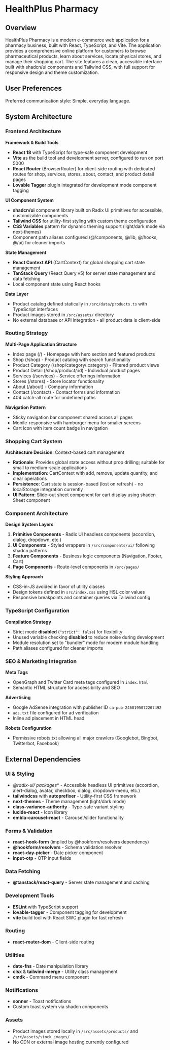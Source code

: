 # HealthPlus Pharmacy

## Overview

HealthPlus Pharmacy is a modern e-commerce web application for a pharmacy business, built with React, TypeScript, and Vite. The application provides a comprehensive online platform for customers to browse pharmaceutical products, learn about services, locate physical stores, and manage their shopping cart. The site features a clean, accessible interface built with shadcn/ui components and Tailwind CSS, with full support for responsive design and theme customization.

## User Preferences

Preferred communication style: Simple, everyday language.

## System Architecture

### Frontend Architecture

**Framework & Build Tools**
- **React 18** with TypeScript for type-safe component development
- **Vite** as the build tool and development server, configured to run on port 5000
- **React Router** (BrowserRouter) for client-side routing with dedicated routes for shop, services, stores, about, contact, and product detail pages
- **Lovable Tagger** plugin integrated for development mode component tagging

**UI Component System**
- **shadcn/ui** component library built on Radix UI primitives for accessible, customizable components
- **Tailwind CSS** for utility-first styling with custom theme configuration
- **CSS Variables** pattern for dynamic theming support (light/dark mode via next-themes)
- Component path aliases configured (@/components, @/lib, @/hooks, @/ui) for cleaner imports

**State Management**
- **React Context API** (CartContext) for global shopping cart state management
- **TanStack Query** (React Query v5) for server state management and data fetching
- Local component state using React hooks

**Data Layer**
- Product catalog defined statically in `/src/data/products.ts` with TypeScript interfaces
- Product images stored in `/src/assets/` directory
- No external database or API integration - all product data is client-side

### Routing Strategy

**Multi-Page Application Structure**
- Index page (/) - Homepage with hero section and featured products
- Shop (/shop) - Product catalog with search functionality
- Product Category (/shop/category/:category) - Filtered product views
- Product Detail (/shop/product/:id) - Individual product pages
- Services (/services) - Service offerings information
- Stores (/stores) - Store locator functionality
- About (/about) - Company information
- Contact (/contact) - Contact forms and information
- 404 catch-all route for undefined paths

**Navigation Pattern**
- Sticky navigation bar component shared across all pages
- Mobile-responsive with hamburger menu for smaller screens
- Cart icon with item count badge in navigation

### Shopping Cart System

**Architecture Decision**: Context-based cart management
- **Rationale**: Provides global state access without prop drilling; suitable for small to medium-scale applications
- **Implementation**: CartContext with add, remove, update quantity, and clear operations
- **Persistence**: Cart state is session-based (lost on refresh) - no localStorage integration currently
- **UI Pattern**: Slide-out sheet component for cart display using shadcn Sheet component

### Component Architecture

**Design System Layers**
1. **Primitive Components** - Radix UI headless components (accordion, dialog, dropdown, etc.)
2. **UI Components** - Styled wrappers in `/src/components/ui/` following shadcn patterns
3. **Feature Components** - Business logic components (Navigation, Footer, Cart)
4. **Page Components** - Route-level components in `/src/pages/`

**Styling Approach**
- CSS-in-JS avoided in favor of utility classes
- Design tokens defined in `src/index.css` using HSL color values
- Responsive breakpoints and container queries via Tailwind config

### TypeScript Configuration

**Compilation Strategy**
- Strict mode **disabled** (`"strict": false`) for flexibility
- Unused variable checking **disabled** to reduce noise during development
- Module resolution set to "bundler" mode for modern module handling
- Path aliases configured for cleaner imports

### SEO & Marketing Integration

**Meta Tags**
- OpenGraph and Twitter Card meta tags configured in `index.html`
- Semantic HTML structure for accessibility and SEO

**Advertising**
- Google AdSense integration with publisher ID `ca-pub-2468195072207492`
- `ads.txt` file configured for ad verification
- Inline ad placement in HTML head

**Robots Configuration**
- Permissive robots.txt allowing all major crawlers (Googlebot, Bingbot, Twitterbot, Facebook)

## External Dependencies

### UI & Styling
- **@radix-ui/* packages** - Accessible headless UI primitives (accordion, alert-dialog, avatar, checkbox, dialog, dropdown-menu, etc.)
- **tailwindcss** with **autoprefixer** - Utility-first CSS framework
- **next-themes** - Theme management (light/dark mode)
- **class-variance-authority** - Type-safe variant styling
- **lucide-react** - Icon library
- **embla-carousel-react** - Carousel/slider functionality

### Forms & Validation
- **react-hook-form** (implied by @hookform/resolvers dependency)
- **@hookform/resolvers** - Schema validation resolver
- **react-day-picker** - Date picker component
- **input-otp** - OTP input fields

### Data Fetching
- **@tanstack/react-query** - Server state management and caching

### Development Tools
- **ESLint** with TypeScript support
- **lovable-tagger** - Component tagging for development
- **vite** build tool with React SWC plugin for fast refresh

### Routing
- **react-router-dom** - Client-side routing

### Utilities
- **date-fns** - Date manipulation library
- **clsx** & **tailwind-merge** - Utility class management
- **cmdk** - Command menu component

### Notifications
- **sonner** - Toast notifications
- Custom toast system via shadcn components

### Assets
- Product images stored locally in `/src/assets/products/` and `/src/assets/stock_images/`
- No CDN or external image hosting currently configured